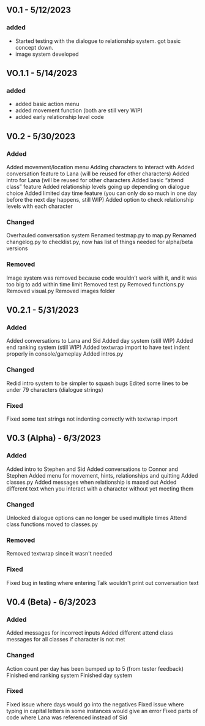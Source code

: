 ## V0.1 - 5/12/2023
### added
- Started testing with the dialogue to relationship system. got basic concept down.
- image system developed

## VO.1.1 - 5/14/2023
### added
- added basic action menu
- added movement function (both are still very WIP)
- added early relationship level code

## V0.2 - 5/30/2023

### Added
Added movement/location menu
Adding characters to interact with
Added conversation feature to Lana (will be reused for other characters)
Added intro for Lana (will be reused for other characters
Added basic “attend class” feature
Added relationship levels going up depending on dialogue choice
Added limited day time feature (you can only do so much in one day before the next day happens, still WIP)
Added option to check relationship levels with each character

### Changed
Overhauled conversation system
Renamed testmap.py to map.py
Renamed changelog.py to checklist.py, now has list of things needed for alpha/beta versions

### Removed
Image system was removed because code wouldn’t work with it, and it was too big to add within time limit
Removed test.py
Removed functions.py
Removed visual.py
Removed images folder

## V0.2.1 - 5/31/2023

### Added
Added conversations to Lana and Sid
Added day system (still WIP)
Added end ranking system (still WIP)
Added textwrap import to have text indent properly in console/gameplay
Added intros.py

### Changed
Redid intro system to be simpler to squash bugs
Edited some lines to be under 79 characters (dialogue strings)

### Fixed
Fixed some text strings not indenting correctly with textwrap import

## V0.3 (Alpha) - 6/3/2023

### Added
Added intro to Stephen and Sid
Added conversations to Connor and Stephen
Added menu for movement, hints, relationships and quitting
Added classes.py
Added messages when relationship is maxed out
Added different text when you interact with a character without yet meeting them

### Changed
Unlocked dialogue options can no longer be used multiple times
Attend class functions moved to classes.py

### Removed
Removed textwrap since it wasn't needed

### Fixed
Fixed bug in testing where entering Talk wouldn't print out conversation text

## V0.4 (Beta) - 6/3/2023

### Added
Added messages for incorrect inputs
Added different attend class messages for all classes if character is not met

### Changed
Action count per day has been bumped up to 5 (from tester feedback)
Finished end ranking system
Finished day system

### Fixed
Fixed issue where days would go into the negatives
Fixed issue where typing in capital letters in some instances would give an error
Fixed parts of code where Lana was referenced instead of Sid